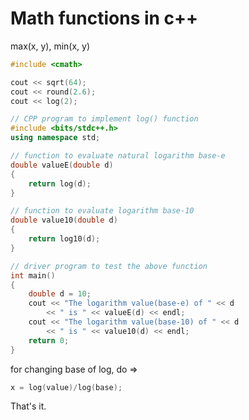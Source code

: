 # Math functions in c++

max(x, y), min(x, y)

```cpp
#include <cmath>

cout << sqrt(64);
cout << round(2.6);
cout << log(2);

```

```cpp
// CPP program to implement log() function
#include <bits/stdc++.h>
using namespace std;

// function to evaluate natural logarithm base-e
double valueE(double d)
{
	return log(d);
}

// function to evaluate logarithm base-10
double value10(double d)
{
	return log10(d);
}

// driver program to test the above function
int main()
{
	double d = 10;
	cout << "The logarithm value(base-e) of " << d
		<< " is " << valueE(d) << endl;
	cout << "The logarithm value(base-10) of " << d
		<< " is " << value10(d) << endl;
	return 0;
}
```

for changing base of log, do =>

```cpp
x = log(value)/log(base);
```

That's it.

